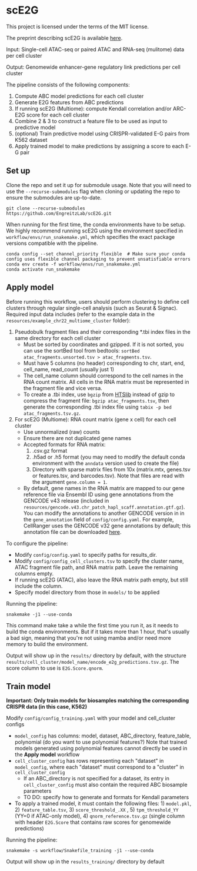 # scE2G
This project is licensed under the terms of the MIT license.

The preprint describing scE2G is available [here](https://www.biorxiv.org/content/10.1101/2024.11.23.624931v1).

Input: Single-cell ATAC-seq or paired ATAC and RNA-seq (mulitome) data per cell cluster

Output: Genomewide enhancer-gene regulatory link predictions per cell cluster

The pipeline consists of the following components:
1. Compute ABC model predictions for each cell cluster
2. Generate E2G features from ABC predictions
3. If running scE2G (Multiome): compute Kendall correlation and/or ARC-E2G score for each cell cluster
4. Combine 2 & 3 to construct a feature file to be used as input to predictive model
5. (optional) Train predictive model using CRISPR-validated E-G pairs from K562 dataset
6. Apply trained model to make predictions by assigning a score to each E-G pair

## Set up
Clone the repo and set it up for submodule usage. Note that you will need to use the `--recurse-submodules` flag when cloning or updating the repo to ensure the submodules are up-to-date. 
```
git clone --recurse-submodules https://github.com/EngreitzLab/scE2G.git
```

When running for the first time, the conda environments have to be setup. 
We highly recommend running scE2G using the environment specified in `workflow/envs/run_snakemake.yml`, which specifies the exact package versions compatible with the pipeline.

```
conda config --set channel_priority flexible  # Make sure your conda config uses flexible channel packaging to prevent unsatisfiable errors
conda env create -f workflow/envs/run_snakemake.yml
conda activate run_snakemake

```

## Apply model
Before running this workflow, users should perform clustering to define cell clusters through regular single-cell analysis (such as Seurat & Signac).
Required input data includes (refer to the example data in the `resources/example_chr22_multiome_cluster` folder):
1. Pseudobulk fragment files and their corresponding *.tbi index files in the same directory for each cell cluster
	- Must be sorted by coordinates and gzipped. If it is not sorted, you can use the sortBed tool from bedtools: `sortBed atac_fragments.unsorted.tsv > atac_fragments.tsv`.
	- Must have 5 columns (no header) corresponding to chr, start, end, cell_name, read_count (usually just 1)
	- The cell_name column should correspond to the cell names in the RNA count matrix. All cells in the RNA matrix must be represented in the fragment file and vice versa.
	- To create a .tbi index, use `bgzip` from [HTSlib](https://github.com/samtools/htslib) instead of gzip to compress the fragment file: `bgzip atac_fragments.tsv`, then generate the corresponding .tbi index file using `tabix -p bed atac_fragments.tsv.gz`.
2. For scE2G (Multiome): RNA count matrix (gene x cell) for each cell cluster
	- Use unnormalized (raw) counts
	- Ensure there are not duplicated gene names
	- Accepted formats for RNA matrix:
		1. .csv.gz format
		2. .h5ad or .h5 format (you may need to modify the default conda environment with the `anndata` version used to create the file)
		3. Directory with sparse matrix files from 10x (matrix.mtx, genes.tsv or features.tsv, and barcodes.tsv). Note that files are read with the argument `gene.column = 1`. 
	- By default, gene names in the RNA matrix are mapped to our gene reference file via Ensembl ID using gene annotations from the GENCODE v43 release (included in `resources/gencode.v43.chr_patch_hapl_scaff.annotation.gtf.gz`). You can modify the annotations to another GENCODE version in in the `gene_annotation` field of `config/config.yaml`. For example, CellRanger uses the GENCODE v32 gene annotations by default; this annotation file can be downloaded [here](https://ftp.ebi.ac.uk/pub/databases/gencode/Gencode_human/release_32/gencode.v32.annotation.gtf.gz).

To configure the pipeline:
- Modify `config/config.yaml` to specify paths for results_dir.
- Modify `config/config_cell_clusters.tsv` to specify the cluster name, ATAC fragment file path, and RNA matrix path. Leave the remaining columns empty.
- If running scE2G (ATAC), also leave the RNA matrix path empty, but still include the column.
- Specify model directory from those in `models/` to be applied


Running the pipeline:
```
snakemake -j1 --use-conda
```
This command make take a while the first time you run it, as it needs to build the conda environments. 
But if it takes more than 1 hour, that's usually a bad sign, meaning that you're not using mamba and/or need more memory to build the environment.

Output will show up in the `results/` directory by default, with the structure `results/cell_cluster/model_name/encode_e2g_predictions.tsv.gz`. The score column to use is `E2G.Score.qnorm`. 

## Train model

**Important: Only train models for biosamples matching the corresponding CRISPR data (in this case, K562)**

Modify `config/config_training.yaml` with your model and cell_cluster configs
- `model_config` has columns: model, dataset, ABC_directory, feature_table, polynomial (do you want to use polynomial features?) 
Note that trained models generated using polynomial features cannot directly be used in the **Apply model** workflow
- `cell_cluster_config` has rows representing each "dataset"  in `model_config`, where each "dataset" must correspond to a "cluster" in `cell_cluster_config`
    - If an ABC_directory is not specified for a dataset, its entry in `cell_cluster_config` must also contain the required ABC biosample parameters
    - TO DO: specify how to generate and formats for Kendall parameters
- To apply a trained model, it must contain the following files: 1) `model.pkl`, 2) `feature_table.tsv`, 3) `score_threshold_.XX` , 5) `tpm_threshold_YY` (YY=0 if ATAC-only model), 4) `qnorm_reference.tsv.gz` (single column with header `E2G.Score` that contains raw scores for genomewide predictions)

Running the pipeline:
```
snakemake -s workflow/Snakefile_training -j1 --use-conda
```
Output will show up in the `results_training/` directory by default
